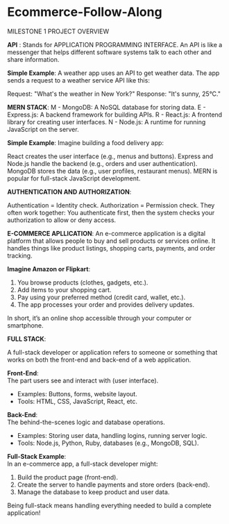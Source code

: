 # Ecommerce-Follow-Along
MILESTONE 1 PROJECT OVERVIEW 

**API** :
Stands for APPLICATION PROGRAMMING INTERFACE.
An API is like a messenger that helps different software systems talk to each other and share information.

**Simple Example**:
A weather app uses an API to get weather data. The app sends a request to a weather service API like this:

Request: "What's the weather in New York?"
Response: "It's sunny, 25°C."

**MERN STACK**:
M - MongoDB: A NoSQL database for storing data.
E - Express.js: A backend framework for building APIs.
R - React.js: A frontend library for creating user interfaces.
N - Node.js: A runtime for running JavaScript on the server.

**Simple Example**:
Imagine building a food delivery app:

React creates the user interface (e.g., menus and buttons).
Express and Node.js handle the backend (e.g., orders and user authentication).
MongoDB stores the data (e.g., user profiles, restaurant menus).
MERN is popular for full-stack JavaScript development.

**AUTHENTICATION AND AUTHORIZATION**:

Authentication = Identity check.
Authorization = Permission check.
They often work together: You authenticate first, then the system checks your authorization to allow or deny access.

**E-COMMERCE APLLICATION**:
An e-commerce application is a digital platform that allows people to buy and sell products or services online. It handles things like product listings, shopping carts, payments, and order tracking. 


**Imagine Amazon or Flipkart**:  
1. You browse products (clothes, gadgets, etc.).  
2. Add items to your shopping cart.  
3. Pay using your preferred method (credit card, wallet, etc.).  
4. The app processes your order and provides delivery updates.  

In short, it’s an online shop accessible through your computer or smartphone.

**FULL STACK**:

A full-stack developer or application refers to someone or something that works on both the front-end and back-end of a web application.

**Front-End**:  
The part users see and interact with (user interface).  
- Examples: Buttons, forms, website layout.  
- Tools: HTML, CSS, JavaScript, React, etc.

**Back-End**:  
The behind-the-scenes logic and database operations.  
- Examples: Storing user data, handling logins, running server logic.  
- Tools: Node.js, Python, Ruby, databases (e.g., MongoDB, SQL).

**Full-Stack Example**:  
In an e-commerce app, a full-stack developer might:  
1. Build the product page (front-end).  
2. Create the server to handle payments and store orders (back-end).  
3. Manage the database to keep product and user data.

Being full-stack means handling everything needed to build a complete application!





